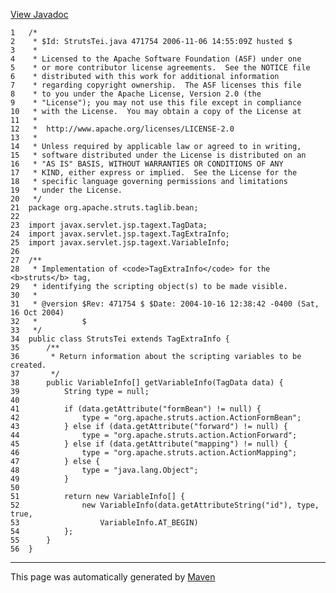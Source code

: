 [View Javadoc](../../../../../../apidocs/org/apache/struts/taglib/bean/StrutsTei.html.md)


    1   /*
    2    * $Id: StrutsTei.java 471754 2006-11-06 14:55:09Z husted $
    3    *
    4    * Licensed to the Apache Software Foundation (ASF) under one
    5    * or more contributor license agreements.  See the NOTICE file
    6    * distributed with this work for additional information
    7    * regarding copyright ownership.  The ASF licenses this file
    8    * to you under the Apache License, Version 2.0 (the
    9    * "License"); you may not use this file except in compliance
    10   * with the License.  You may obtain a copy of the License at
    11   *
    12   *  http://www.apache.org/licenses/LICENSE-2.0
    13   *
    14   * Unless required by applicable law or agreed to in writing,
    15   * software distributed under the License is distributed on an
    16   * "AS IS" BASIS, WITHOUT WARRANTIES OR CONDITIONS OF ANY
    17   * KIND, either express or implied.  See the License for the
    18   * specific language governing permissions and limitations
    19   * under the License.
    20   */
    21  package org.apache.struts.taglib.bean;
    22  
    23  import javax.servlet.jsp.tagext.TagData;
    24  import javax.servlet.jsp.tagext.TagExtraInfo;
    25  import javax.servlet.jsp.tagext.VariableInfo;
    26  
    27  /**
    28   * Implementation of <code>TagExtraInfo</code> for the <b>struts</b> tag,
    29   * identifying the scripting object(s) to be made visible.
    30   *
    31   * @version $Rev: 471754 $ $Date: 2004-10-16 12:38:42 -0400 (Sat, 16 Oct 2004)
    32   *          $
    33   */
    34  public class StrutsTei extends TagExtraInfo {
    35      /**
    36       * Return information about the scripting variables to be created.
    37       */
    38      public VariableInfo[] getVariableInfo(TagData data) {
    39          String type = null;
    40  
    41          if (data.getAttribute("formBean") != null) {
    42              type = "org.apache.struts.action.ActionFormBean";
    43          } else if (data.getAttribute("forward") != null) {
    44              type = "org.apache.struts.action.ActionForward";
    45          } else if (data.getAttribute("mapping") != null) {
    46              type = "org.apache.struts.action.ActionMapping";
    47          } else {
    48              type = "java.lang.Object";
    49          }
    50  
    51          return new VariableInfo[] {
    52              new VariableInfo(data.getAttributeString("id"), type, true,
    53                  VariableInfo.AT_BEGIN)
    54          };
    55      }
    56  }

------------------------------------------------------------------------

This page was automatically generated by [Maven](http://maven.apache.org/)
